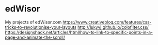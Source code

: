 # edWisor
My projects of edWisor.com
https://www.creativebloq.com/features/css-tricks-to-revolutionise-your-layouts
http://lukyvj.github.io/colofilter.css/
https://designshack.net/articles/html/how-to-link-to-specific-points-in-a-page-and-animate-the-scroll/
